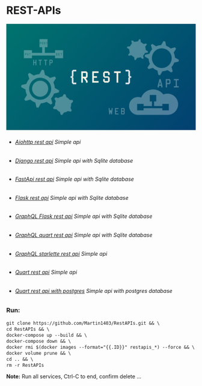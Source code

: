 REST-APIs
=========
![](logo.png)

- ###### [Aiohttp rest api](https://github.com/Martin1403/RestAPIs/tree/master/aiohttpapp) Simple api
- ###### [Django rest api](https://github.com/Martin1403/RestAPIs/tree/master/djangoapp) Simple api with Sqlite database
- ###### [FastApi rest api](https://github.com/Martin1403/RestAPIs/tree/master/fastapiapp) Simple api with Sqlite database
- ###### [Flask rest api](https://github.com/Martin1403/RestAPIs/tree/master/flaskapp) Simple api with Sqlite database
- ###### [GraphQL Flask rest api](https://github.com/Martin1403/RestAPIs/tree/master/graphqlflaskapp) Simple api with Sqlite database
- ###### [GraphQL quart rest api](https://github.com/Martin1403/RestAPIs/tree/master/graphqlquartapp) Simple api with Sqlite database
- ###### [GraphQL starlette rest api](https://github.com/Martin1403/RestAPIs/tree/master/graphqlstarletteapp) Simple api
- ###### [Quart rest api](https://github.com/Martin1403/RestAPIs/tree/master/quartapp) Simple api
- ###### [Quart rest api with postgres](https://github.com/Martin1403/RestAPIs/tree/master/quartpostgresapp) Simple api with postgres database


### Run:
```
git clone https://github.com/Martin1403/RestAPIs.git && \
cd RestAPIs && \
docker-compose up --build && \
docker-compose down && \
docker rmi $(docker images --format="{{.ID}}" restapis_*) --force && \
docker volume prune && \
cd .. && \
rm -r RestAPIs
```
**Note:**
Run all services, Ctrl-C to end, confirm delete ...

######
